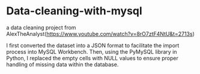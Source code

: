 # Data-cleaning-with-mysql

a data cleaning project from AlexTheAnalyst(https://www.youtube.com/watch?v=8rO7ztF4NtU&t=2713s)

I first converted the dataset into a JSON format to facilitate the import process into MySQL Workbench. Then, using the PyMySQL library in Python, I replaced the empty cells with NULL values to ensure proper handling of missing data within the database.
